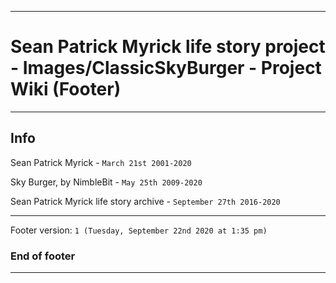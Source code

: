
***

# Sean Patrick Myrick life story project - Images/ClassicSkyBurger - Project Wiki (Footer)

***

## Info

Sean Patrick Myrick - `March 21st 2001-2020`

Sky Burger, by NimbleBit - `May 25th 2009-2020`

Sean Patrick Myrick life story archive - `September 27th 2016-2020`

***

Footer version: `1 (Tuesday, September 22nd 2020 at 1:35 pm)`

### End of footer

***
